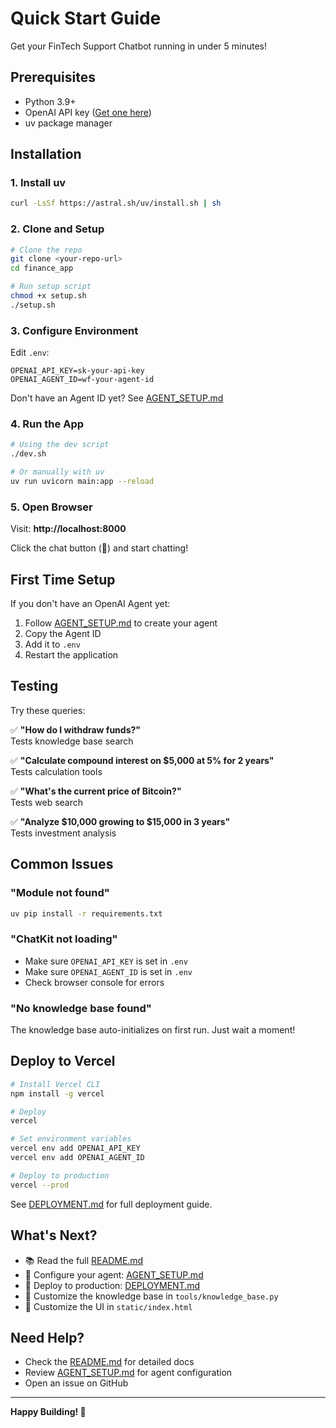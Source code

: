 # Quick Start Guide

Get your FinTech Support Chatbot running in under 5 minutes!

## Prerequisites

- Python 3.9+
- OpenAI API key ([Get one here](https://platform.openai.com/api-keys))
- uv package manager

## Installation

### 1. Install uv

```bash
curl -LsSf https://astral.sh/uv/install.sh | sh
```

### 2. Clone and Setup

```bash
# Clone the repo
git clone <your-repo-url>
cd finance_app

# Run setup script
chmod +x setup.sh
./setup.sh
```

### 3. Configure Environment

Edit `.env`:
```env
OPENAI_API_KEY=sk-your-api-key
OPENAI_AGENT_ID=wf-your-agent-id
```

Don't have an Agent ID yet? See [AGENT_SETUP.md](AGENT_SETUP.md)

### 4. Run the App

```bash
# Using the dev script
./dev.sh

# Or manually with uv
uv run uvicorn main:app --reload
```

### 5. Open Browser

Visit: **http://localhost:8000**

Click the chat button (💬) and start chatting!

## First Time Setup

If you don't have an OpenAI Agent yet:

1. Follow [AGENT_SETUP.md](AGENT_SETUP.md) to create your agent
2. Copy the Agent ID
3. Add it to `.env`
4. Restart the application

## Testing

Try these queries:

✅ **"How do I withdraw funds?"**  
Tests knowledge base search

✅ **"Calculate compound interest on $5,000 at 5% for 2 years"**  
Tests calculation tools

✅ **"What's the current price of Bitcoin?"**  
Tests web search

✅ **"Analyze $10,000 growing to $15,000 in 3 years"**  
Tests investment analysis

## Common Issues

### "Module not found"
```bash
uv pip install -r requirements.txt
```

### "ChatKit not loading"
- Make sure `OPENAI_API_KEY` is set in `.env`
- Make sure `OPENAI_AGENT_ID` is set in `.env`
- Check browser console for errors

### "No knowledge base found"
The knowledge base auto-initializes on first run. Just wait a moment!

## Deploy to Vercel

```bash
# Install Vercel CLI
npm install -g vercel

# Deploy
vercel

# Set environment variables
vercel env add OPENAI_API_KEY
vercel env add OPENAI_AGENT_ID

# Deploy to production
vercel --prod
```

See [DEPLOYMENT.md](DEPLOYMENT.md) for full deployment guide.

## What's Next?

- 📚 Read the full [README.md](README.md)
- 🤖 Configure your agent: [AGENT_SETUP.md](AGENT_SETUP.md)
- 🚀 Deploy to production: [DEPLOYMENT.md](DEPLOYMENT.md)
- 🔧 Customize the knowledge base in `tools/knowledge_base.py`
- 🎨 Customize the UI in `static/index.html`

## Need Help?

- Check the [README.md](README.md) for detailed docs
- Review [AGENT_SETUP.md](AGENT_SETUP.md) for agent configuration
- Open an issue on GitHub

---

**Happy Building! 🚀**

